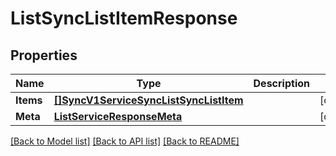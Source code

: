 # ListSyncListItemResponse

## Properties
Name | Type | Description | Notes
------------ | ------------- | ------------- | -------------
**Items** | [**[]SyncV1ServiceSyncListSyncListItem**](sync.v1.service.sync_list.sync_list_item.md) |  |[optional] 
**Meta** | [**ListServiceResponseMeta**](ListServiceResponse_meta.md) |  |[optional] 

[[Back to Model list]](../README.md#documentation-for-models) [[Back to API list]](../README.md#documentation-for-api-endpoints) [[Back to README]](../README.md)



